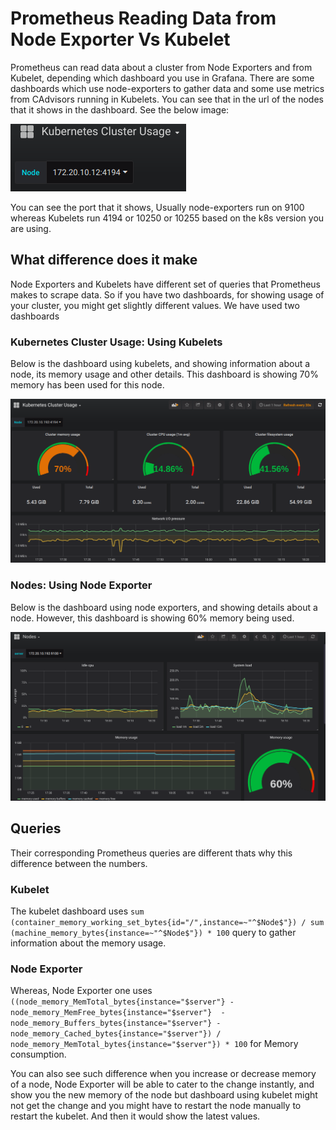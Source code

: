 # Prometheus Reading Data from Node Exporter Vs Kubelet

Prometheus can read data about a cluster from Node Exporters and from Kubelet, depending which dashboard you use in Grafana. There are some dashboards which use node-exporters to gather data and some use metrics from CAdvisors running in Kubelets. You can see that in the url of the nodes that it shows in the dashboard. See the below image:

![Alt text](img/node_info.png?raw=true "Figure 1: Node URL")

You can see the port that it shows, Usually node-exporters run on 9100 whereas Kubelets run 4194 or 10250 or 10255 based on the k8s version you are using.

## What difference does it make

Node Exporters and Kubelets have different set of queries  that Prometheus makes to scrape data. So if you have two dashboards, for showing usage of your cluster, you might get slightly different values. We have used two dashboards

### Kubernetes Cluster Usage: Using Kubelets

Below is the dashboard using kubelets, and showing information about a node, its memory usage and other details. This dashboard is showing 70% memory has been used for this node.

![Alt text](img/kubelet-dashboard.png?raw=true "Figure 2: Dashboard using Kubelets")

### Nodes: Using Node Exporter

Below is the dashboard using node exporters, and showing details about a node. However, this dashboard is showing 60% memory being used.

![Alt text](img/nodeexporter-dashboard.png?raw=true "Figure 3: Dashboard using NodeExporter")

## Queries

Their corresponding Prometheus queries are different thats why this difference between the numbers.

### Kubelet

 The kubelet dashboard uses `sum (container_memory_working_set_bytes{id="/",instance=~"^$Node$"}) / sum (machine_memory_bytes{instance=~"^$Node$"}) * 100` query to gather information about the memory usage.

### Node Exporter

Whereas, Node Exporter one uses `((node_memory_MemTotal_bytes{instance="$server"} - node_memory_MemFree_bytes{instance="$server"}  - node_memory_Buffers_bytes{instance="$server"} - node_memory_Cached_bytes{instance="$server"}) / node_memory_MemTotal_bytes{instance="$server"}) * 100` for Memory consumption.

You can also see such difference when you increase or decrease memory of a node, Node Exporter will be able to cater to the change instantly, and show you the new memory of the node but dashboard using kubelet might not get the change and you might have to restart the node manually to restart the kubelet. And then it would show the latest values.